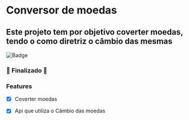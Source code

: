# Conversor de moedas
## Este projeto tem por objetivo coverter moedas, tendo o como diretriz o câmbio das mesmas
![Badge](https://img.shields.io/badge/Conversor_de_moedas-React_js-%237159c1?style=for-the-badge&logo=ghost)
### 🚧  Finalizado 🚀
### Features

- [x] Coverter moedas
- [x] Api que utiliza o Câmbio das moedas

